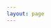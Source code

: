 ```yaml
---
layout: page
---
```






<script setup>
import ZouMaDeng from '@theme/components/ZouMaDeng.vue'
</script>
